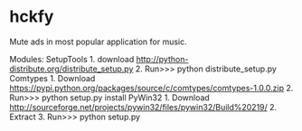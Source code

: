 hckfy
=====

Mute ads in most popular application for music.

Modules:
SetupTools
	1. download http://python-distribute.org/distribute_setup.py
	2. Run>>> python distribute_setup.py
Comtypes
	1. Download https://pypi.python.org/packages/source/c/comtypes/comtypes-1.0.0.zip
	2. Run>>> python setup.py install
PyWin32
	1. Download http://sourceforge.net/projects/pywin32/files/pywin32/Build%20219/
	2. Extract
	3. Run>>> python setup.py